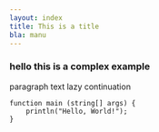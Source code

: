 ```yaml
---
layout: index
title: This is a title
bla: manu
---
```


### hello this is a complex example
paragraph text  lazy continuation

```ballerina
function main (string[] args) {
    println("Hello, World!");
}
```